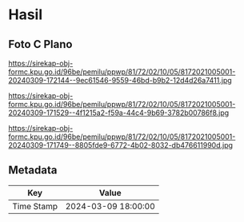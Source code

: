 # Hasil

## Foto C Plano

https://sirekap-obj-formc.kpu.go.id/96be/pemilu/ppwp/81/72/02/10/05/8172021005001-20240309-172144--9ec61546-9559-46bd-b9b2-12d4d26a7411.jpg

https://sirekap-obj-formc.kpu.go.id/96be/pemilu/ppwp/81/72/02/10/05/8172021005001-20240309-171529--4f1215a2-f59a-44c4-9b69-3782b00786f8.jpg

https://sirekap-obj-formc.kpu.go.id/96be/pemilu/ppwp/81/72/02/10/05/8172021005001-20240309-171749--8805fde9-6772-4b02-8032-db476611990d.jpg


## Metadata

| Key        | Value               |
| ---------- | ------------------- |
| Time Stamp | 2024-03-09 18:00:00 |



